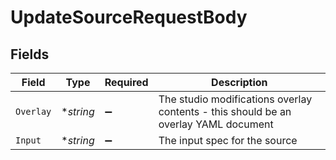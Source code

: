 # UpdateSourceRequestBody


## Fields

| Field                                                                               | Type                                                                                | Required                                                                            | Description                                                                         |
| ----------------------------------------------------------------------------------- | ----------------------------------------------------------------------------------- | ----------------------------------------------------------------------------------- | ----------------------------------------------------------------------------------- |
| `Overlay`                                                                           | **string*                                                                           | :heavy_minus_sign:                                                                  | The studio modifications overlay contents - this should be an overlay YAML document |
| `Input`                                                                             | **string*                                                                           | :heavy_minus_sign:                                                                  | The input spec for the source                                                       |